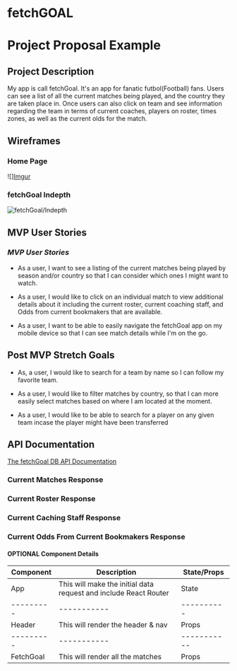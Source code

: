 # fetchGOAL

# Project Proposal Example

## Project Description

My app is call fetchGoal. It's an app for fanatic futbol(Football) fans. Users can see a list of all the current matches being played, and the country they are taken place in. Once users can also click on team and see information regarding the team in terms of current coaches, players on roster, times zones, as well as the current olds for the match.

## Wireframes

### Home Page

![][Imgur](https://i.imgur.com/bFslGj4.jpg)

### fetchGoal Indepth

![](https://i.imgur.com/HQKX4Zk.jpg 'fetchGoal/Indepth')

## MVP User Stories

### _MVP User Stories_

- As a user, I want to see a listing of the current matches being played by season and/or country so that I can consider which ones I might want to watch.

- As a user, I would like to click on an individual match to view additional details about it including the current roster, current coaching staff, and Odds from current bookmakers that are available.

- As a user, I want to be able to easily navigate the fetchGoal app on my mobile device so that I can see match details while I'm on the go.

## Post MVP Stretch Goals

- As, a user, I would like to search for a team by name so I can follow my favorite team.

- As a user, I would like to filter matches by country, so that I can more easily select matches based on where I am located at the moment.

- As a user, I would like to be able to search for a player on any given team incase the player might have been transferred

## API Documentation 


[The fetchGoal DB API Documentation](api-football-v1.p.rapidapi.com)

### Current Matches Response

### Current Roster Response

### Current Caching Staff Response

### Current Odds From Current Bookmakers Response

#### OPTIONAL Component Details

| Component | Description                                                      | State/Props |
| --------- | ---------------------------------------------------------------- | ----------- |
| App       | This will make the initial data request and include React Router | State       |
| --------- | -----------                                                      | ----------  |
| Header    | This will render the header & nav                                | Props       |
| --------- | -----------                                                      | ----------- |
| FetchGoal | This will render all the matches                                 | Props       |
